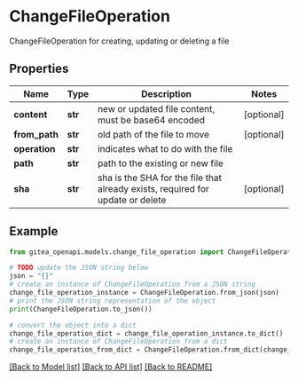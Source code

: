 # ChangeFileOperation

ChangeFileOperation for creating, updating or deleting a file

## Properties

Name | Type | Description | Notes
------------ | ------------- | ------------- | -------------
**content** | **str** | new or updated file content, must be base64 encoded | [optional] 
**from_path** | **str** | old path of the file to move | [optional] 
**operation** | **str** | indicates what to do with the file | 
**path** | **str** | path to the existing or new file | 
**sha** | **str** | sha is the SHA for the file that already exists, required for update or delete | [optional] 

## Example

```python
from gitea_openapi.models.change_file_operation import ChangeFileOperation

# TODO update the JSON string below
json = "{}"
# create an instance of ChangeFileOperation from a JSON string
change_file_operation_instance = ChangeFileOperation.from_json(json)
# print the JSON string representation of the object
print(ChangeFileOperation.to_json())

# convert the object into a dict
change_file_operation_dict = change_file_operation_instance.to_dict()
# create an instance of ChangeFileOperation from a dict
change_file_operation_from_dict = ChangeFileOperation.from_dict(change_file_operation_dict)
```
[[Back to Model list]](../README.md#documentation-for-models) [[Back to API list]](../README.md#documentation-for-api-endpoints) [[Back to README]](../README.md)


